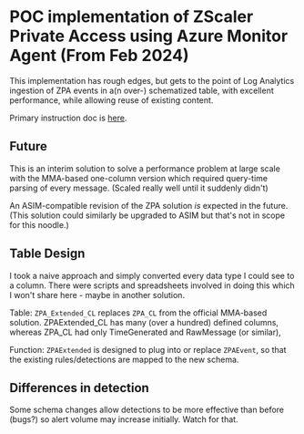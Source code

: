 # POC implementation of ZScaler Private Access using Azure Monitor Agent (From Feb 2024)

This implementation has rough edges, but gets to the point of Log Analytics ingestion of ZPA events in a(n over-) schematized table, with excellent performance, while allowing reuse of existing content.

Primary instruction doc is [here](/TristankMS/sentinel-noodling/blob/main/ZPA/ZScaler%20Private%20Access%20-%20Build%20Process.md).

## Future

This is an interim solution to solve a performance problem at large scale with the MMA-based one-column version which required query-time parsing of every message. (Scaled really well until it suddenly didn't)

An ASIM-compatible revision of the ZPA solution *is* expected in the future. (This solution could similarly be upgraded to ASIM but that's not in scope for this noodle.)

## Table Design

I took a naive approach and simply converted every data type I could see to a column. There were scripts and spreadsheets involved in doing this which I won't share here - maybe in another solution.

Table: `ZPA_Extended_CL` replaces `ZPA_CL` from the official MMA-based solution. ZPAExtended_CL has many (over a hundred) defined columns, whereas ZPA_CL had only TimeGenerated and RawMessage (or similar), 

Function: `ZPAExtended` is designed to plug into or replace `ZPAEvent`, so that the existing rules/detections are mapped to the new schema.


## Differences in detection

Some schema changes allow detections to be more effective than before (bugs?) so alert volume may increase initially. Watch for that.
